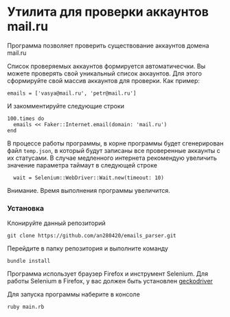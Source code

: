# Утилита для проверки аккаунтов mail.ru

Программа позволяет проверить существование аккаунтов домена mail.ru

Список проверяемых аккаунтов формируется автоматичесчки. Вы можете проверять свой уникальный список аккаунтов.
Для этого сформируйте свой массив аккаунтов для проверки. Как пример: 
```
emails = ['vasya@mail.ru', 'petr@mail.ru']
```
И закомментируйте следующие строки

```
100.times do
  emails << Faker::Internet.email(domain: 'mail.ru')
end
```
В процессе работы программы, в корне программы будет сгенерирован файл `temp.json`, в который будут записаны все проверенные аккаунты с их статусами.
В случае медленного интернета рекомендую увеличить значение параметра таймаут в следующей строке
```
  wait = Selenium::WebDriver::Wait.new(timeout: 10)
```
Внимание. Время выполнения программы увеличится.

### Установка

Клонируйте данный репозиторий
```
git clone https://github.com/an280420/emails_parser.git
```
Перейдите в папку репозитория и выполните команду 
```
bundle install
```
Программа использует браузер Firefox и инструмент Selenium. Для работы Selenium в Firefox, у вас должен быть установлен [geckodriver](https://github.com/mozilla/geckodriver)


Для запуска программы наберите в консоле
```
ruby main.rb
```
